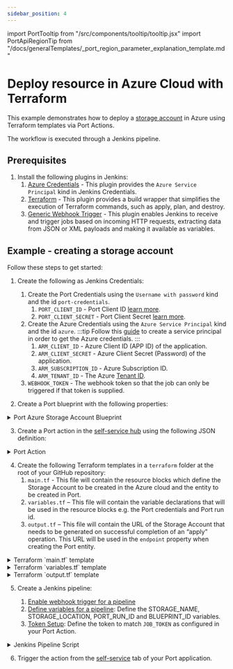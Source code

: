 ```yaml
---
sidebar_position: 4
---
```


import PortTooltip from "/src/components/tooltip/tooltip.jsx"
import PortApiRegionTip from "/docs/generalTemplates/_port_region_parameter_explanation_template.md"

# Deploy resource in Azure Cloud with Terraform

This example demonstrates how to deploy a [storage account](https://learn.microsoft.com/en-us/azure/storage/common/storage-account-overview) in Azure using Terraform templates via Port Actions.

The workflow is executed through a Jenkins pipeline.

## Prerequisites

1. Install the following plugins in Jenkins:
   1. [Azure Credentials](https://plugins.jenkins.io/azure-credentials/) - This plugin provides the `Azure Service Principal` kind in Jenkins Credentials.
   2. [Terraform](https://plugins.jenkins.io/terraform/) - This plugin provides a build wrapper that simplifies the execution of Terraform commands, such as apply, plan, and destroy.
   3. [Generic Webhook Trigger](https://plugins.jenkins.io/generic-webhook-trigger/) - This plugin enables Jenkins to receive and trigger jobs based on incoming HTTP requests, extracting data from JSON or XML payloads and making it available as variables.

## Example - creating a storage account

Follow these steps to get started:

1. Create the following as Jenkins Credentials:
    1. Create the Port Credentials using the `Username with password` kind and the id `port-credentials`.
        1. `PORT_CLIENT_ID` - Port Client ID [learn more](/build-your-software-catalog/custom-integration/api/#get-api-token).
        2. `PORT_CLIENT_SECRET` - Port Client Secret [learn more](/build-your-software-catalog/custom-integration/api/#get-api-token).
    2. Create the Azure Credentials using the `Azure Service Principal` kind and the id `azure`.
        :::tip
        Follow this [guide](https://learn.microsoft.com/en-us/azure/developer/terraform/get-started-cloud-shell-bash?tabs=bash#create-a-service-principal) to create a service principal in order to get the Azure credentials.
        :::
        1. `ARM_CLIENT_ID` - Azure Client ID (APP ID) of the application.
        2. `ARM_CLIENT_SECRET` - Azure Client Secret (Password) of the application.
        3. `ARM_SUBSCRIPTION_ID` - Azure Subscription ID.
        4. `ARM_TENANT_ID` - The Azure [Tenant ID](https://learn.microsoft.com/en-us/azure/azure-portal/get-subscription-tenant-id).
    3. `WEBHOOK_TOKEN` - The webhook token so that the job can only be triggered if that token is supplied.

2. Create a Port <PortTooltip id="blueprint">blueprint</PortTooltip> with the following properties:

<details>
   <summary>Port Azure Storage Account Blueprint</summary>
   :::note
   Keep in mind that this can be any blueprint you require; the provided example is just for reference.
   :::

```json showLineNumbers
{
    "identifier": "azureStorage",
    "title": "Azure Storage Account",
    "icon": "Azure",
    "schema": {
        "properties": {
            "storage_name": {
                "title": "Account Name",
                "type": "string",
                "minLength": 3,
                "maxLength": 63,
                "icon": "DefaultProperty"
            },
            "storage_location": {
                "icon": "DefaultProperty",
                "title": "Location",
                "type": "string"
            },
            "url": {
                "title": "URL",
                "format": "url",
                "type": "string",
                "icon": "DefaultProperty"
            }
        },
        "required": [
            "storage_name",
            "storage_location"
        ]
    },
    "mirrorProperties": {},
    "calculationProperties": {},
    "relations": {}
}
```

  </details>

3. Create a Port action in the [self-service hub](https://app.getport.io/self-serve) using the following JSON definition:

<details>

  <summary>Port Action</summary>
   :::note
   Make sure to replace the placeholders for `JENKINS_URL` and `JOB_TOKEN`.
   :::

```json showLineNumbers
{
  "identifier": "azureStorage_create_azure_storage",
  "title": "Create Azure Storage",
  "icon": "Azure",
  "trigger": {
    "type": "self-service",
    "operation": "CREATE",
    "userInputs": {
      "properties": {
        "storage_name": {
          "title": "Storage Name",
          "type": "string",
          "minLength": 3,
          "maxLength": 63
        },
        "storage_location": {
          "icon": "DefaultProperty",
          "title": "Storage Location",
          "description": "storage account geo region",
          "type": "string"
        }
      },
      "required": [
        "storage_name"
      ],
      "order": [
        "storage_name"
      ]
    },
    "blueprintIdentifier": "azureStorage"
  },
  "invocationMethod": {
    "type": "WEBHOOK",
    "url": "https://<JENKINS_HOST>/generic-webhook-trigger/invoke?token=<JOB_TOKEN>",
    "agent": false,
    "synchronized": false,
    "method": "POST",
    "body": {
      "action": "{{ .action.identifier[(\"azureStorage_\" | length):] }}",
      "resourceType": "run",
      "status": "TRIGGERED",
      "trigger": "{{ .trigger | {by, origin, at} }}",
      "context": {
        "entity": "{{.entity.identifier}}",
        "blueprint": "{{.action.blueprint}}",
        "runId": "{{.run.id}}"
      },
      "payload": {
        "entity": "{{ (if .entity == {} then null else .entity end) }}",
        "action": {
          "invocationMethod": {
            "type": "WEBHOOK",
            "agent": false,
            "url": "https://<JENKINS_HOST>/generic-webhook-trigger/invoke?token=<JOB_TOKEN>",
            "synchronized": false,
            "method": "POST"
          },
          "trigger": "{{.trigger.operation}}"
        },
        "properties": {
          "{{if (.inputs | has(\"storage_name\")) then \"storage_name\" else null end}}": "{{.inputs.\"storage_name\"}}",
          "{{if (.inputs | has(\"storage_location\")) then \"storage_location\" else null end}}": "{{.inputs.\"storage_location\"}}"
        },
        "censoredProperties": "{{.action.encryptedProperties}}"
      }
    }
  },
  "requiredApproval": false,
  "publish": true
}
```

</details>

4. Create the following Terraform templates in a `terraform` folder at the root of your GitHub repository:
    1. `main.tf` - This file will contain the resource blocks which define the Storage Account to be created in the Azure cloud and the entity to be created in Port.
    2. `variables.tf` – This file will contain the variable declarations that will be used in the resource blocks e.g. the Port credentials and Port run id.
    3. `output.tf` – This file will contain the URL of the Storage Account that needs to be generated on successful completion of an “apply” operation. This URL will be used in the `endpoint` property when creating the Port entity.

<details>
  <summary>Terraform `main.tf` template</summary>
  
  ```yaml showLineNumbers
    # Configure the Azure provider
    terraform {
        required_providers {
            azurerm = {
                source  = "hashicorp/azurerm"
                version = "~> 3.0.2"
            }
            port = {
                source  = "port-labs/port-labs"
                version = "~> 2.0.3"
            }
        }

        required_version = ">= 1.1.0"
    }

    provider "azurerm" {

        features {}
    }

    provider "port" {
        client_id = var.port_client_id
        secret    = var.port_client_secret
        base_url  = var.base_url
    }

    resource "azurerm_storage_account" "storage_account" {
        name                = var.storage_account_name
        resource_group_name = var.resource_group_name

        location                 = var.location
        account_tier             = "Standard"
        account_replication_type = "LRS"
        account_kind             = "StorageV2"
    }

    resource "port_entity" "azure_storage_account" {
        count      = length(azurerm_storage_account.storage_account) > 0 ? 1 : 0
        identifier = var.storage_account_name
        title      = var.storage_account_name
        blueprint  = "azureStorage"
        run_id     = var.port_run_id
        properties = {
            string_props = {
            "storage_name"     = var.storage_account_name,
            "storage_location" = var.location,
            "endpoint"         = azurerm_storage_account.storage_account.primary_web_endpoint
            }
        }

        depends_on = [azurerm_storage_account.storage_account]
    }
  ```

</details>

<details>
  
  <summary>Terraform `variables.tf` template</summary>
  :::note
  Replace the default `resource_group_name` with a resource group from your Azure account. Check this [guide](https://learn.microsoft.com/en-us/azure/azure-resource-manager/management/manage-resource-groups-portal) to find your resource groups. You may also wish to set the default values of other variables.
  :::

  ```yaml showLineNumbers
    variable "resource_group_name" {
        type        = string
        default     = "myTFResourceGroup"
        description = "RG name in Azure"
    }

    variable "location" {
        type        = string
        default     = "westus2"
        description = "RG location in Azure"
    }

    variable "storage_account_name" {
        type        = string
        description = "Storage Account name in Azure"
        default     = "demo"
    }

    variable "port_run_id" {
        type        = string
        description = "The runID of the action run that created the entity"
    }

    variable "port_client_id" {
        type        = string
        description = "The Port client ID"
    }

    variable "port_client_secret" {
        type        = string
        description = "The Port client secret"
    }

    variable "base_url" {
    type        = string
    description = "The Port API URL"
}
  ```

<PortApiRegionTip/>

</details>

<details>
<summary>Terraform `output.tf` template</summary>
  
  ```yaml showLineNumbers
    output "endpoint_url" {
        value = azurerm_storage_account.storage_account.primary_web_endpoint
    }
  ```

</details>

5. Create a Jenkins pipeline:

    1. [Enable webhook trigger for a pipeline](../jenkins-pipeline.md#enabling-webhook-trigger-for-a-pipeline)
    2. [Define variables for a pipeline](../jenkins-pipeline.md#defining-variables): Define the STORAGE_NAME, STORAGE_LOCATION, PORT_RUN_ID and BLUEPRINT_ID variables.
    3. [Token Setup](../jenkins-pipeline.md#token-setup): Define the token to match `JOB_TOKEN` as configured in your Port Action.

<details>

<summary>Jenkins Pipeline Script</summary>
:::note
Please make sure to modify the `YOUR_USERNAME` and `YOUR_REPO` placeholders in the URL of the git repository in the `Checkout` stage. Alternatively you can use our [example repository](https://github.com/port-labs/pipelines-terraform-azure).
:::

```groovy showLineNumbers
import groovy.json.JsonSlurper

pipeline {
    agent any
    tools {
        "org.jenkinsci.plugins.terraform.TerraformInstallation" "terraform"
    }
    environment {
        TF_HOME = tool('terraform')
        TF_IN_AUTOMATION = "true"
        PATH = "$TF_HOME:$PATH"
        
        PORT_ACCESS_TOKEN = ""
        endpoint_url = ""

    }
    
    triggers {
        GenericTrigger(
            genericVariables: [
                [key: 'STORAGE_NAME', value: '$.payload.properties.storage_name'],
                [key: 'STORAGE_LOCATION', value: '$.payload.properties.storage_location'],
                [key: 'PORT_RUN_ID', value: '$.context.runId'],
                [key: 'BLUEPRINT_ID', value: '$.context.blueprint']
            ],
            causeString: 'Triggered by Port',
            allowSeveralTriggersPerBuild: true,
            tokenCredentialId: "WEBHOOK_TOKEN",
            
            regexpFilterExpression: '',
            regexpFilterText: '',
            printContributedVariables: true,
            printPostContent: true
        )
    }

    stages {
        stage('Checkout') {
            steps {
                // example repo: git@github.com:port-labs/pipelines-terraform-azure.git
                git branch: 'main', credentialsId: 'github', url: 'git@github.com:<YOUR_USERNAME>/<YOUR_REPO>.git'
            }
        }
        stage('Get access token') {
            steps {
                withCredentials([usernamePassword(
                    credentialsId: 'port-credentials', 
                    usernameVariable: 'PORT_CLIENT_ID', 
                    passwordVariable: 'PORT_CLIENT_SECRET')]) {
                    script {
                        // Execute the curl command and capture the output
                        def result = sh(returnStdout: true, script: """
                            accessTokenPayload=\$(curl -X POST \
                                -H "Content-Type: application/json" \
                                -d '{"clientId": "${PORT_CLIENT_ID}", "clientSecret": "${PORT_CLIENT_SECRET}"}' \
                                -s "https://api.getport.io/v1/auth/access_token")
                            echo \$accessTokenPayload
                        """)

                        // Parse the JSON response using JsonSlurper
                        def jsonSlurper = new JsonSlurper()
                        def payloadJson = jsonSlurper.parseText(result.trim())

                        // Access the desired data from the payload
                        PORT_ACCESS_TOKEN = payloadJson.accessToken
                    }
                }
            }
        }
        
        stage('Terraform Azure') {
            steps {
                withCredentials([azureServicePrincipal(
                    credentialsId: 'azure',
                    subscriptionIdVariable: 'ARM_SUBSCRIPTION_ID',
                    clientIdVariable: 'ARM_CLIENT_ID',
                    clientSecretVariable: 'ARM_CLIENT_SECRET',
                    tenantIdVariable: 'ARM_TENANT_ID'
                ), usernamePassword(credentialsId: 'port-credentials', usernameVariable: 'TF_VAR_port_client_id', passwordVariable: 'TF_VAR_port_client_secret')]) {
                    dir('terraform') {
                        script {
                            echo 'Initializing Terraform'
                            sh 'terraform init'
                            
                            echo 'Validating Terraform configuration'
                            sh 'terraform validate'
                            
                            echo 'Creating Terraform Plan for Azure changes'
                            sh """
                            terraform plan -out=tfazure -var storage_account_name=$STORAGE_NAME -var location=$STORAGE_LOCATION -var port_run_id=$PORT_RUN_ID -target=azurerm_storage_account.storage_account
                            """
                            
                            echo 'Applying Terraform changes to Azure'
                            sh 'terraform apply -auto-approve -input=false tfazure'

                            echo 'Creating Terraform Plan for Port changes'
                            sh """
                            terraform plan -out=tfport -var storage_account_name=$STORAGE_NAME -var location=$STORAGE_LOCATION -var port_run_id=$PORT_RUN_ID
                            """
                            
                            echo 'Applying Terraform changes to Port'
                            sh 'terraform apply -auto-approve -input=false tfport'
                        }
                    }
                }
            }
        }
        stage('Notify Port') {
            steps {
                script {
                    def logs_report_response = sh(script: """
                        curl -X POST \
                            -H "Content-Type: application/json" \
                            -H "Authorization: Bearer ${PORT_ACCESS_TOKEN}" \
                            -d '{"message": "Created port entity"}' \
                            "https://api.getport.io/v1/actions/runs/$PORT_RUN_ID/logs"
                    """, returnStdout: true)

                    println(logs_report_response)
                }
            }
        }

        stage('Update Run Status') {
            steps {
                script {
                    def status_report_response = sh(script: """
                        curl -X PATCH \
                          -H "Content-Type: application/json" \
                          -H "Authorization: Bearer ${PORT_ACCESS_TOKEN}" \
                          -d '{"status":"SUCCESS", "message": {"run_status": "Jenkins CI/CD Run completed successfully!"}}' \
                             "https://api.getport.io/v1/actions/runs/${PORT_RUN_ID}"
                    """, returnStdout: true)

                    println(status_report_response)
                }
            }
        }
    }
    
    post {

        failure {
            // Update Port Run failed.
            script {
                def status_report_response = sh(script: """
                    curl -X PATCH \
                        -H "Content-Type: application/json" \
                        -H "Authorization: Bearer ${PORT_ACCESS_TOKEN}" \
                        -d '{"status":"FAILURE", "message": {"run_status": "Failed to create azure resource ${STORAGE_NAME}"}}' \
                            "https://api.getport.io/v1/actions/runs/${PORT_RUN_ID}"
                """, returnStdout: true)

                println(status_report_response)
            }
        }

        // Clean after build
        always {
            cleanWs(cleanWhenNotBuilt: false,
                    deleteDirs: true,
                    disableDeferredWipeout: false,
                    notFailBuild: true,
                    patterns: [[pattern: '.gitignore', type: 'INCLUDE'],
                               [pattern: '.propsfile', type: 'EXCLUDE']])
        }
    }
}
```

</details>

6. Trigger the action from the [self-service](https://app.getport.io/self-serve) tab of your Port application.
